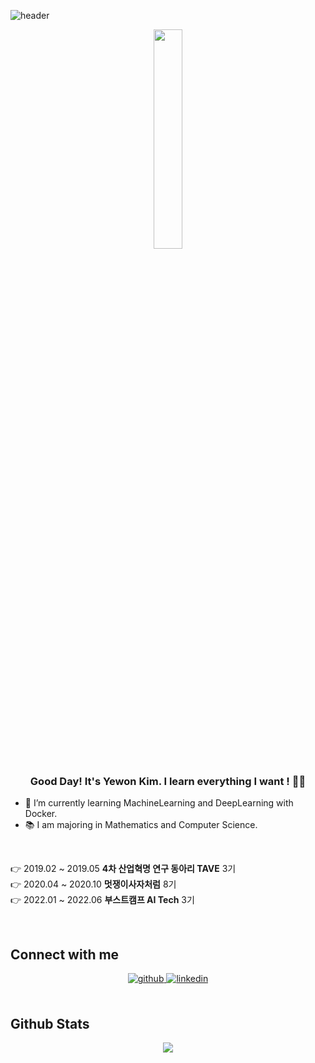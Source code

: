 
![header](https://capsule-render.vercel.app/api?type=wave&color=gradient&height=200)

<p align="center"> 
 <img src="https://user-images.githubusercontent.com/56240088/105873956-62b27200-603f-11eb-9718-3f43b00cf7ed.png" align="center" width="30%">
</p>

### <div align="center">Good Day! It's Yewon Kim. I learn everything I want !  👨‍💻 </div>  
  

- 🌱 I’m currently learning MachineLearning and DeepLearning with Docker.
- 📚 I am majoring in Mathematics and Computer Science.

<br/>  

👉 2019.02 ~ 2019.05 **4차 산업혁명 연구 동아리 TAVE** 3기 <br/>
👉 2020.04 ~ 2020.10 **멋쟁이사자처럼** 8기 <br/>
👉 2022.01 ~ 2022.06 **부스트캠프 AI Tech** 3기 <br/>

  

  

<br/>  


## Connect with me  
<div align="center">
<a href="https://github.com/Yewon-dev" target="_blank">
<img src=https://img.shields.io/badge/github-%2324292e.svg?&style=for-the-badge&logo=github&logoColor=white alt=github style="margin-bottom: 5px;" />
</a>
<a href="https://linkedin.com/in/yewon-kim-545004203" target="_blank">
<img src=https://img.shields.io/badge/linkedin-%231E77B5.svg?&style=for-the-badge&logo=linkedin&logoColor=white alt=linkedin style="margin-bottom: 5px;" />
</a>  
</div>  
  

<br/>  


## Github Stats  
<div align="center"><img src="https://github-readme-stats.vercel.app/api?username=Yewon-dev&show_icons=true&count_private=true&hide_border=true&theme=tokyonight" align="center" /></div>  
<br/>  


